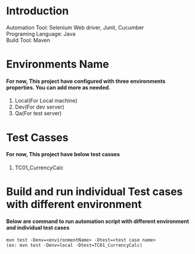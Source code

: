 # Introduction

Automation Tool: Selenium Web driver, Junit, Cucumber\
Programing Language: Java\
Build Tool: Maven

# Environments Name

#### For now, This project have configured with three environments properties. You can add more as needed.

1. Local(For Local machine)
2. Dev(For dev server)
3. Qa(For test server)

# Test Casses

#### For now, This project have below test casses

1. TC01_CurrencyCalc

# Build and run individual Test cases with different environment

#### Below are command to run automation script with different environment and individual test cases

    mvn test -Denv=<environmentName> -Dtest=<test case name>
    (ex: mvn test -Denv=local -Dtest=TC01_CurrencyCalc)